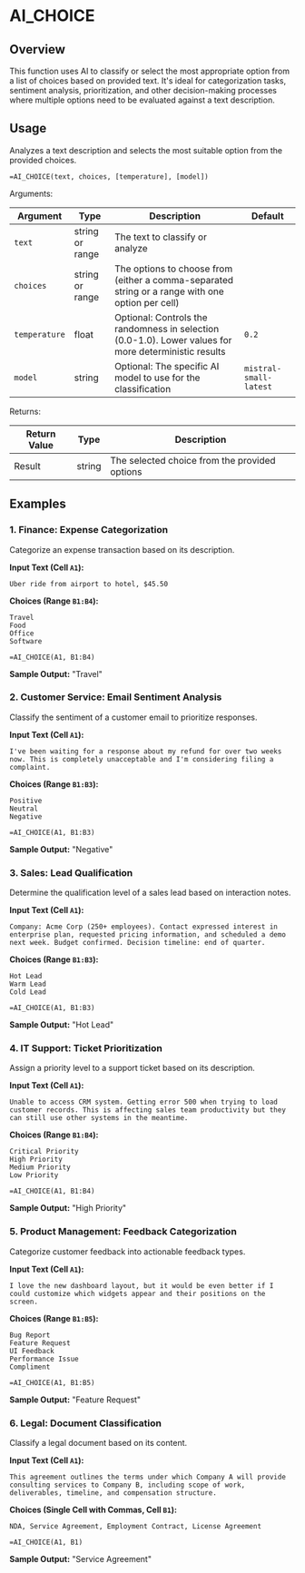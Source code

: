# AI_CHOICE

## Overview

This function uses AI to classify or select the most appropriate option from a list of choices based on provided text. It's ideal for categorization tasks, sentiment analysis, prioritization, and other decision-making processes where multiple options need to be evaluated against a text description.

## Usage

Analyzes a text description and selects the most suitable option from the provided choices.

```excel
=AI_CHOICE(text, choices, [temperature], [model])
```

Arguments:

| Argument      | Type                | Description                                                                                     | Default            |
|---------------|---------------------|-------------------------------------------------------------------------------------------------|--------------------|
| `text`        | string or range     | The text to classify or analyze                                                                 |                    |
| `choices`     | string or range     | The options to choose from (either a comma-separated string or a range with one option per cell)|                    |
| `temperature` | float               | Optional: Controls the randomness in selection (0.0-1.0). Lower values for more deterministic results | `0.2`         |
| `model`       | string              | Optional: The specific AI model to use for the classification                                   | `mistral-small-latest` |

Returns:

| Return Value | Type   | Description                                  |
|--------------|--------|----------------------------------------------|
| Result       | string | The selected choice from the provided options |

## Examples

### 1. Finance: Expense Categorization

Categorize an expense transaction based on its description.

**Input Text (Cell `A1`):**
```
Uber ride from airport to hotel, $45.50
```

**Choices (Range `B1:B4`):**
```
Travel
Food
Office
Software
```

```excel
=AI_CHOICE(A1, B1:B4)
```
**Sample Output:**
"Travel"

### 2. Customer Service: Email Sentiment Analysis

Classify the sentiment of a customer email to prioritize responses.

**Input Text (Cell `A1`):**
```
I've been waiting for a response about my refund for over two weeks now. This is completely unacceptable and I'm considering filing a complaint.
```

**Choices (Range `B1:B3`):**
```
Positive
Neutral
Negative
```

```excel
=AI_CHOICE(A1, B1:B3)
```
**Sample Output:**
"Negative"

### 3. Sales: Lead Qualification

Determine the qualification level of a sales lead based on interaction notes.

**Input Text (Cell `A1`):**
```
Company: Acme Corp (250+ employees). Contact expressed interest in enterprise plan, requested pricing information, and scheduled a demo next week. Budget confirmed. Decision timeline: end of quarter.
```

**Choices (Range `B1:B3`):**
```
Hot Lead
Warm Lead
Cold Lead
```

```excel
=AI_CHOICE(A1, B1:B3)
```
**Sample Output:**
"Hot Lead"

### 4. IT Support: Ticket Prioritization

Assign a priority level to a support ticket based on its description.

**Input Text (Cell `A1`):**
```
Unable to access CRM system. Getting error 500 when trying to load customer records. This is affecting sales team productivity but they can still use other systems in the meantime.
```

**Choices (Range `B1:B4`):**
```
Critical Priority
High Priority
Medium Priority
Low Priority
```

```excel
=AI_CHOICE(A1, B1:B4)
```
**Sample Output:**
"High Priority"

### 5. Product Management: Feedback Categorization

Categorize customer feedback into actionable feedback types.

**Input Text (Cell `A1`):**
```
I love the new dashboard layout, but it would be even better if I could customize which widgets appear and their positions on the screen.
```

**Choices (Range `B1:B5`):**
```
Bug Report
Feature Request
UI Feedback
Performance Issue
Compliment
```

```excel
=AI_CHOICE(A1, B1:B5)
```
**Sample Output:**
"Feature Request"

### 6. Legal: Document Classification

Classify a legal document based on its content.

**Input Text (Cell `A1`):**
```
This agreement outlines the terms under which Company A will provide consulting services to Company B, including scope of work, deliverables, timeline, and compensation structure.
```

**Choices (Single Cell with Commas, Cell `B1`):**
```
NDA, Service Agreement, Employment Contract, License Agreement
```

```excel
=AI_CHOICE(A1, B1)
```
**Sample Output:**
"Service Agreement"
